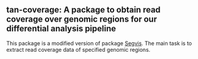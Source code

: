 
## tan-coverage: A package to obtain read coverage over genomic regions for our differential analysis pipeline

This package is a modified version of
package [Segvis](https://github.com/welch16/Segvis). The main task is to extract
read coverage data of specified genomic regions.
